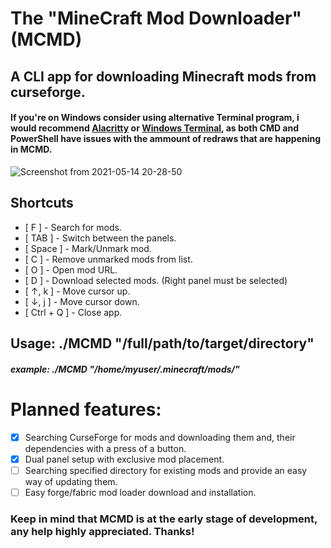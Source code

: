 # The "MineCraft Mod Downloader" (MCMD)
## A CLI app for downloading Minecraft mods from curseforge.

#### If you're on Windows consider using alternative Terminal program, i would recommend [Alacritty](https://github.com/alacritty/alacritty) or [Windows Terminal](https://www.microsoft.com/pl-pl/p/windows-terminal/9n0dx20hk701?activetab=pivot:overviewtab), as both CMD and PowerShell have issues with the ammount of redraws that are happening in MCMD.

![Screenshot from 2021-05-14 20-28-50](https://user-images.githubusercontent.com/32412218/118313465-0c384900-b4f3-11eb-85cc-4e5a12ff3ff3.png)

## Shortcuts
  * [ F ] - Search for mods.
  * [ TAB ] - Switch between the panels.
  * [ Space ] - Mark/Unmark mod.
  * [ C ] - Remove unmarked mods from list.
  * [ O ] - Open mod URL.
  * [ D ] - Download selected mods. (Right panel must be selected)
  * [ ↑, k ] - Move cursor up.
  * [ ↓, j ] - Move cursor down.
  * [ Ctrl + Q ] - Close app.

## Usage: ./MCMD "/full/path/to/target/directory"
##### example: ./MCMD "/home/myuser/.minecraft/mods/"

# Planned features:
- [x] Searching CurseForge for mods and downloading them and, their dependencies with a press of a button.
- [x] Dual panel setup with exclusive mod placement. 
- [ ] Searching specified directory for existing mods and provide an easy way of updating them.
- [ ] Easy forge/fabric mod loader download and installation.

### Keep in mind that MCMD is at the early stage of development, any help highly appreciated. Thanks!
